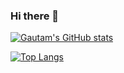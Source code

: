 ### Hi there 👋

[![Gautam's GitHub stats](https://github-readme-stats.vercel.app/api?username=gauti1311&count_private=true&show_icons=true)](https://github.com/anuraghazra/github-readme-stats)

[![Top Langs](https://github-readme-stats.vercel.app/api/top-langs/?username=gauti1311&count_private=true&show_icons=true)](https://github.com/anuraghazra/github-readme-stats)
